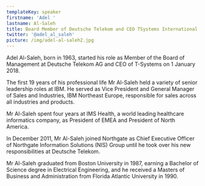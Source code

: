 ```yaml
---
templateKey: speaker
firstname: 'Adel '
lastname: Al-Saleh
title: Board Member of Deutsche Telekom and CEO TSystems International
twitter: '@adel_al_saleh'
picture: /img/adel-al-saleh2.jpg
---
```

Adel Al-Saleh, born in 1963, started his role as Member of the Board of Management at Deutsche Telekom AG and CEO of T-Systems on 1 January 2018.

The first 19 years of his professional life Mr Al-Saleh held a variety of senior leadership roles at IBM. He served as Vice President and General Manager of Sales and Industries, IBM Northeast Europe, responsible for sales across all industries and products.

Mr Al-Saleh spent four years at IMS Health, a world leading healthcare informatics company, as President of EMEA and President of North America.

In December 2011, Mr Al-Saleh joined Northgate as Chief Executive Officer of Northgate Information Solutions (NIS) Group until he took over his new responsibilities at Deutsche Telekom.

Mr Al-Saleh graduated from Boston University in 1987, earning a Bachelor of Science degree in Electrical Engineering, and he received a Masters of Business and Administration from Florida Atlantic University in 1990.
